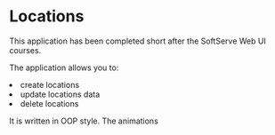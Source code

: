 # Locations

This application has been completed short after the SoftServe Web UI courses.

The application allows you to:

<li>create locations</li>
<li>update locations data</li>
<li>delete locations</li>

It is written in OOP style.
The animations
